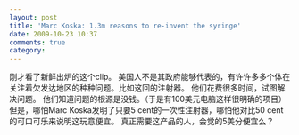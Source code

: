 ```yaml
---
layout: post
title: 'Marc Koska: 1.3m reasons to re-invent the syringe'
date: 2009-10-23 10:37
comments: true
category: 
---
```

    

刚才看了新鲜出炉的这个clip。
美国人不是其政府能够代表的，有许许多多个体在关注着欠发达地区的种种问题。比如这回的注射器。
他们花费很多时间，试图解决问题。
他们知道问题的根源是没钱。（于是有100美元电脑这样很明确的项目）
但是，哪怕Marc Koska发明了只要5 cent的一次性注射器，哪怕他对比50 cent的可口可乐来说明这玩意便宜。
真正需要这产品的人，会觉的5美分便宜么？
